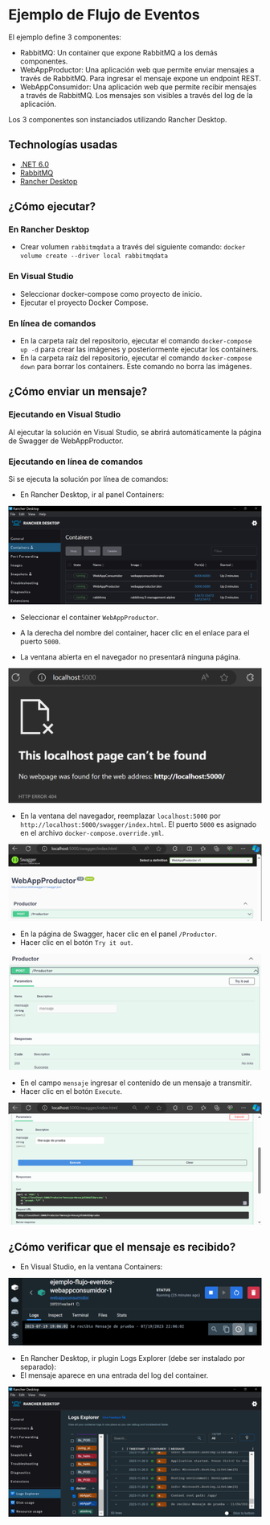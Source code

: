 # Ejemplo de Flujo de Eventos

El ejemplo define 3 componentes:

- RabbitMQ: Un container que expone RabbitMQ a los demás componentes.
- WebAppProductor: Una aplicación web que permite enviar mensajes a través de RabbitMQ. Para ingresar el mensaje expone un endpoint REST.
- WebAppConsumidor: Una aplicación web que permite recibir mensajes a través de RabbitMQ. Los mensajes son visibles a través del log de la aplicación.

Los 3 componentes son instanciados utilizando Rancher Desktop.

## Technologías usadas

- [.NET 6.0](https://dotnet.microsoft.com/)
- [RabbitMQ](https://www.rabbitmq.com/)
- [Rancher Desktop](https://rancherdesktop.io/)

## ¿Cómo ejecutar?

### En Rancher Desktop

- Crear volumen `rabbitmqdata` a través del siguiente comando: `docker volume create --driver local rabbitmqdata`

### En Visual Studio

- Seleccionar docker-compose como proyecto de inicio.
- Ejecutar el proyecto Docker Compose.

### En línea de comandos

- En la carpeta raíz del repositorio, ejecutar el comando `docker-compose up -d` para crear las imágenes y posteriormente ejecutar los containers.
- En la carpeta raíz del repositorio, ejecutar el comando `docker-compose down` para borrar los containers. Este comando no borra las imágenes.

## ¿Cómo enviar un mensaje?

### Ejecutando en Visual Studio

Al ejecutar la solución en Visual Studio, se abrirá automáticamente la página de Swagger de WebAppProductor.

### Ejecutando en línea de comandos

Si se ejecuta la solución por línea de comandos:

- En Rancher Desktop, ir al panel Containers:

![Containers](screenshot-containers.png)
- Seleccionar el container `WebAppProductor`.
- A la derecha del nombre del container, hacer clic en el enlace para el puerto `5000`.

- La ventana abierta en el navegador no presentará ninguna página.

![WebAppProductorSwagger1](screenshot-webappproductor-swagger-1.png)
- En la ventana del navegador, reemplazar `localhost:5000` por `http://localhost:5000/swagger/index.html`. El puerto `5000` es asignado en el archivo `docker-compose.override.yml`.

![WebAppProductorSwagger2](screenshot-webappproductor-swagger-2.png)

- En la página de Swagger, hacer clic en el panel `/Productor`.
- Hacer clic en el botón `Try it out`.

![WebAppProductorSwagger3](screenshot-webappproductor-swagger-3.png)

- En el campo `mensaje` ingresar el contenido de un mensaje a transmitir.
- Hacer clic en el botón `Execute`.

![WebAppProductorSwagger4](screenshot-webappproductor-swagger-4.png)

## ¿Cómo verificar que el mensaje es recibido?

- En Visual Studio, en la ventana Containers:

![WebAppConsumidorLogs](screenshot-webappconsumidor-logs.png)

- En Rancher Desktop, ir plugin Logs Explorer (debe ser instalado por separado):
- El mensaje aparece en una entrada del log del container.

![WebAppConsumidorLogs](screenshot-webappconsumidor-logs-2.png)
